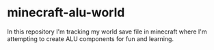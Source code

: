 # minecraft-alu-world
In this repository I'm tracking my world save file in minecraft where I'm attempting to create ALU components for fun and learning.
